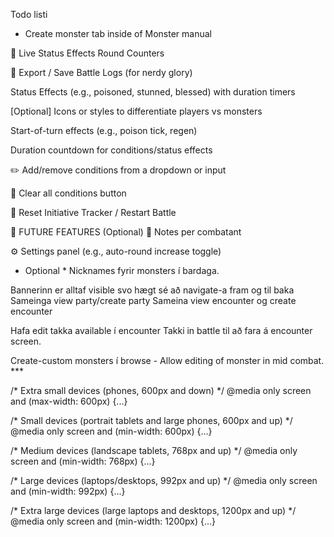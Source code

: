 Todo listi
- Create monster tab inside of Monster manual



🧪 Live Status Effects
 Round Counters

🧾 Export / Save Battle Logs (for nerdy glory)


 Status Effects (e.g., poisoned, stunned, blessed) with duration timers


 [Optional] Icons or styles to differentiate players vs monsters

 Start-of-turn effects (e.g., poison tick, regen)

 Duration countdown for conditions/status effects


 ✏️ Add/remove conditions from a dropdown or input

 🧹 Clear all conditions button


 🔄 Reset Initiative Tracker / Restart Battle

💾 FUTURE FEATURES (Optional)
 📝 Notes per combatant

 ⚙️ Settings panel (e.g., auto-round increase toggle)


 * Optional * 
 Nicknames fyrir monsters í bardaga. 

 Bannerinn er alltaf visible svo hægt sé að navigate-a fram og til baka
 Sameinga view party/create party
 Sameina view encounter og create encounter

 Hafa edit takka available í encounter
    Takki in battle til að fara á encounter screen. 

Create-custom monsters í browse
    - Allow editing of monster in mid combat. ***


/* Extra small devices (phones, 600px and down) */
@media only screen and (max-width: 600px) {...}

/* Small devices (portrait tablets and large phones, 600px and up) */
@media only screen and (min-width: 600px) {...}

/* Medium devices (landscape tablets, 768px and up) */
@media only screen and (min-width: 768px) {...}

/* Large devices (laptops/desktops, 992px and up) */
@media only screen and (min-width: 992px) {...}

/* Extra large devices (large laptops and desktops, 1200px and up) */
@media only screen and (min-width: 1200px) {...}